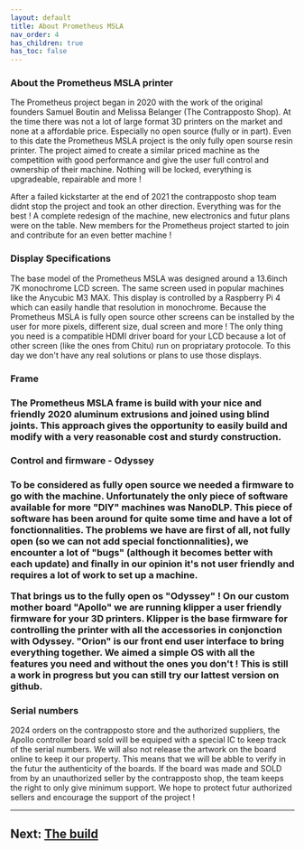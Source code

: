 ```yaml
---
layout: default
title: About Prometheus MSLA
nav_order: 4
has_children: true
has_toc: false
---
```

<h3>About the Prometheus MSLA printer</h3>
<p>The Prometheus project began in 2020 with the work of the original founders Samuel Boutin and Melissa Belanger (The Contrapposto Shop). At the time there was not a lot of large format 3D printers on the market and none at a affordable price. Especially no open source (fully or in part). Even to this date the Prometheus MSLA project is the only fully open sourse resin printer. The project aimed to create a similar priced machine as the competition with good performance and give the user full control and ownership of their machine. Nothing will be locked, everything is upgradeable, repairable and more !</p>

After a failed kickstarter at the end of 2021 the contrapposto shop team didnt stop the project and took an other direction. Everything was for the best ! A complete redesign of the machine, new electronics and futur plans were on the table. New members for the Prometheus project started to join and contribute for an even better machine !</p>

<h3>Display Specifications</h3>
<p>The base model of the Prometheus MSLA was designed around a 13.6inch 7K monochrome LCD screen. The same screen used in popular machines like the Anycubic M3 MAX. This display is controlled by a Raspberry Pi 4 which can easily handle that resolution in monochrome. Because the Prometheus MSLA is fully open source other screens can be installed by the user for more pixels, different size, dual screen and more ! The only thing you need is a compatible HDMI driver board for your LCD because a lot of other screen (like the ones from Chitu) run on propriatary protocole. To this day we don't have any real solutions or plans to use those displays.</p>

<h3>Frame<h3>
<p>The Prometheus MSLA frame is build with your nice and friendly 2020 aluminum extrusions and joined using blind joints. This approach gives the opportunity to easily build and modify with a very reasonable cost and sturdy construction.</p>

<h3>Control and firmware - Odyssey<h3>
<p>To be considered as fully open source we needed a firmware to go with the machine. Unfortunately the only piece of software available for more "DIY" machines was NanoDLP. This piece of software has been around for quite some time and have a lot of fonctionnalities. The problems we have are first of all, not fully open (so we can not add special fonctionnalities), we encounter a lot of "bugs" (although it becomes better with each update) and finally in our opinion it's not user friendly and requires a lot of work to set up a machine.</p>

That brings us to the fully open os "Odyssey" ! On our custom mother board "Apollo" we are running klipper a user friendly firmware for your 3D printers. Klipper is the base firmware for controlling the printer with all the accessories in conjonction with Odyssey. "Orion" is our front end user interface to bring everything together. We aimed a simple OS with all the features you need and without the ones you don't ! This is still a work in progress but you can still try our lattest version on github.

<h3>Serial numbers</h3>
<p>  2024 orders on the contrapposto store and the authorized suppliers, the Apollo controller board sold will be equiped with a special IC to keep track of the serial numbers. We will also not release the artwork on the board online to keep it our property. This means that we will be abble to verify in the futur the authenticity of the boards. If the board was made and SOLD from by an unauthorized seller by the contrapposto shop, the team keeps the right to only give minimum support. We hope to protect futur authorized sellers and encourage the support of the project !</p>

----
## Next: [The build](../Prometheus%20MSLA%20Printer/thebuild.md)
